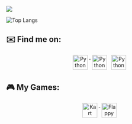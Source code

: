![](https://komarev.com/ghpvc/?username=semihdursungul&color=brightgreen)

![Top Langs](https://github-readme-stats.vercel.app/api/top-langs/?username=semihdursungul&theme=tokyonight)


## ✉️ Find me on:

<p align="center">
 <a href="https://leetcode.com/ninetysix96/" target="_blank" rel="noopener noreferrer"> <img src="https://upload.wikimedia.org/wikipedia/commons/1/19/LeetCode_logo_black.png" alt="Python" height="40" style="vertical-align:top; margin:4px"> </a>
 <a href="https://www.linkedin.com/in/semih-dursungül-41aa74226/" target="_blank" rel="noopener noreferrer"> <img src="https://cdn.jsdelivr.net/npm/simple-icons@v3/icons/linkedin.svg" alt="Python" height="40" style="vertical-align:top; margin:4px"></a>
 <a href="mailto:semihd96@gmail.com"> <img src="https://cdn.jsdelivr.net/npm/simple-icons@v3/icons/gmail.svg" alt="Python" height="40" style="vertical-align:top; margin:4px"></a>
</p>

## 🎮 My Games:

<p align="center">
 <a href="https://play.unity.com/mg/other/webgl-builds-348680" target="_blank" rel="noopener noreferrer"> <img src="https://pbs.twimg.com/media/FzQ2ZvVaAAE1Uc5?format=png&name=360x360" alt="Kart Racing Game" height="40" style="vertical-align:top; margin:4px"> </a>
 <a href="https://play.unity.com/mg/other/flapflap" target="_blank" rel="noopener noreferrer"> <img src="https://freepngimg.com/thumb/logo/109939-logo-pic-bird-flappy-free-transparent-image-hq.png" alt="Flappy Bird" height="40" style="vertical-align:top; margin:4px"> </a>
</p>



<!---
ninetysixer/ninetysixer is a ✨ special ✨ repository because its `README.md` (this file) appears on your GitHub profile.
You can click the Preview link to take a look at your changes.
--->
